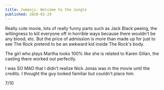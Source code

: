 ```yaml
---
title: Jumanji: Welcome to the Jungle
published: 2020-02-29
---
```


Really cute movie, lots of really funny parts such as Jack Black peeing, the willingness to kill everyone off in horrible ways because there wouldn't be any blood, etc. But the price of admission is more than made up for just to see The Rock pretend to be an awkward kid inside The Rock's body.

The girl who plays Martha looks 100% like she is related to Karen Gillan, the casting there worked out perfectly.

I was SO MAD that I didn't realize Nick Jonas was in the movie until the credits. I thought the guy looked familiar but couldn't place him.

7/10
